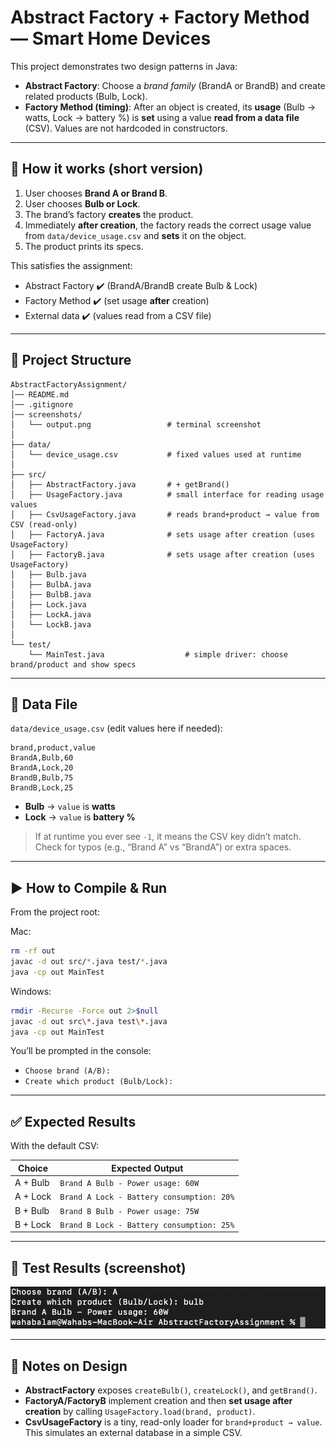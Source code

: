 # Abstract Factory + Factory Method — Smart Home Devices

This project demonstrates two design patterns in Java:

- **Abstract Factory**: Choose a *brand family* (BrandA or BrandB) and create related products (Bulb, Lock).
- **Factory Method (timing)**: After an object is created, its **usage** (Bulb → watts, Lock → battery %) is **set** using a value **read from a data file** (CSV). Values are not hardcoded in constructors.

---

## 🧠 How it works (short version)

1. User chooses **Brand A or Brand B**.
2. User chooses **Bulb or Lock**.
3. The brand’s factory **creates** the product.
4. Immediately **after creation**, the factory reads the correct usage value from `data/device_usage.csv` and **sets** it on the object.
5. The product prints its specs.

This satisfies the assignment:
- Abstract Factory ✔️ (BrandA/BrandB create Bulb & Lock)
- Factory Method ✔️ (set usage **after** creation)
- External data ✔️ (values read from a CSV file)

---

## 📂 Project Structure

```
AbstractFactoryAssignment/
│── README.md
│── .gitignore
│── screenshots/
│   └── output.png                 # terminal screenshot
│
├── data/
│   └── device_usage.csv           # fixed values used at runtime
│
├── src/
│   ├── AbstractFactory.java       # + getBrand()
│   ├── UsageFactory.java          # small interface for reading usage values
│   ├── CsvUsageFactory.java       # reads brand+product → value from CSV (read-only)
│   ├── FactoryA.java              # sets usage after creation (uses UsageFactory)
│   ├── FactoryB.java              # sets usage after creation (uses UsageFactory)
│   ├── Bulb.java
│   ├── BulbA.java
│   ├── BulbB.java
│   ├── Lock.java
│   ├── LockA.java
│   └── LockB.java
│
└── test/
    └── MainTest.java                  # simple driver: choose brand/product and show specs
```

---

## 📁 Data File

`data/device_usage.csv` (edit values here if needed):

```
brand,product,value
BrandA,Bulb,60
BrandA,Lock,20
BrandB,Bulb,75
BrandB,Lock,25
```
- **Bulb** → `value` is **watts**
- **Lock** → `value` is **battery %**

> If at runtime you ever see `-1`, it means the CSV key didn’t match. Check for typos (e.g., “Brand A” vs “BrandA”) or extra spaces.

---

## ▶️ How to Compile & Run

From the project root:

Mac:
```bash
rm -rf out
javac -d out src/*.java test/*.java
java -cp out MainTest
```
Windows:
```bash
rmdir -Recurse -Force out 2>$null
javac -d out src\*.java test\*.java
java -cp out MainTest
```


You’ll be prompted in the console:
- `Choose brand (A/B):`
- `Create which product (Bulb/Lock):`

---

## ✅ Expected Results

With the default CSV:

| Choice            | Expected Output                                |
|-------------------|-------------------------------------------------|
| A + Bulb          | `Brand A Bulb - Power usage: 60W`              |
| A + Lock          | `Brand A Lock - Battery consumption: 20%`      |
| B + Bulb          | `Brand B Bulb - Power usage: 75W`              |
| B + Lock          | `Brand B Lock - Battery consumption: 25%`      |

---

## 🧪 Test Results (screenshot)


![Test Output](screenshots/output.png)

---

## 📝 Notes on Design

- **AbstractFactory** exposes `createBulb()`, `createLock()`, and `getBrand()`.
- **FactoryA/FactoryB** implement creation and then **set usage after creation** by calling `UsageFactory.load(brand, product)`.
- **CsvUsageFactory** is a tiny, read-only loader for `brand+product → value`. This simulates an external database in a simple CSV.

